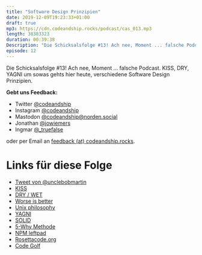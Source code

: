 ```yaml
---
title: "Software Design Prinzipien"
date: 2019-12-09T19:23:33+01:00
draft: true
mp3: https://cdn.codeandship.rocks/podcast/cas_013.mp3
length: 38383323
duration: 00:39:38
Description: "Die Schicksalsfolge #13! Ach nee, Moment ... falsche Podcast. KISS, DRY, YAGNI um sowas gehts hier heute."
episode: 12
---
```


Die Schicksalsfolge #13! Ach nee, Moment ... falsche Podcast. KISS, DRY, YAGNI um sowas gehts hier heute, verschiedene Software Design Prinzipien.

**Gebt uns Feedback:**

- Twitter [@codeandship][1]
- Instagram [@codeandship][6]
- Mastodon [@codeandship@norden.social][5]
- Jonathan [@jowiemers][2]
- Ingmar [@_truefalse][3]
 
oder per Email an [feedback (at) codeandship.rocks][4].

[1]: https://twitter.com/codeandship
[2]: https://twitter.com/jowiemers
[3]: https://twitter.com/_truefalse
[4]: mailto:feedback@codeandship.rocks
[5]: https://norden.social/users/codeandship
[6]: https://www.instagram.com/codeandship/

# Links für diese Folge

- [Tweet von @unclebobmartin](https://twitter.com/unclebobmartin/status/1192392951294500864)
- [KISS](https://en.wikipedia.org/wiki/KISS_principle)
- [DRY / WET](https://en.wikipedia.org/wiki/Don%27t_repeat_yourself)
- [Worse is better](https://en.wikipedia.org/wiki/Worse_is_better)
- [Unix philosophy](https://en.wikipedia.org/wiki/Unix_philosophy)
- [YAGNI](https://en.wikipedia.org/wiki/You_aren%27t_gonna_need_it)
- [SOLID](https://en.wikipedia.org/wiki/SOLID)
- [5-Why Methode](https://de.wikipedia.org/wiki/5-Why-Methode)
- [NPM leftpad](https://www.theregister.co.uk/2016/03/23/npm_left_pad_chaos/)
- [Rosettacode.org](http://rosettacode.org/wiki/Category:Programming_Tasks)
- [Code Golf](https://codegolf.stackexchange.com/?tab=hot)
